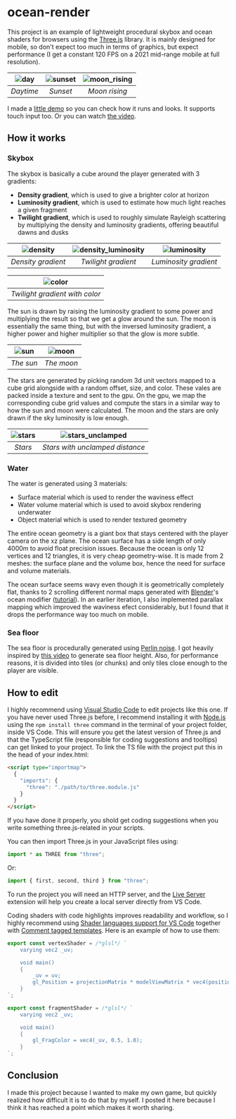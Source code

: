 # ocean-render

This project is an example of lightweight procedural skybox and ocean shaders for browsers using the [Three.js](https://threejs.org/) library. It is mainly designed for mobile, so don't expect too much in terms of graphics, but expect performance (I get a constant 120 FPS on a 2021 mid-range mobile at full resolution).

| ![day](https://github.com/JuanMendezz/ocean-render/assets/78450254/757c8c97-d336-4e9e-8039-13453c2a43f7) | ![sunset](https://github.com/JuanMendezz/ocean-render/assets/78450254/b476220f-293c-461a-8f4c-377c6e889d67) | ![moon_rising](https://github.com/JuanMendezz/ocean-render/assets/78450254/c327680c-264f-478c-a8bb-cd951a3a4c75) |
| :------------------------------------------------------------------------------------------------------: | :---------------------------------------------------------------------------------------------------------: | :--------------------------------------------------------------------------------------------------------------: |
|                                                _Daytime_                                                 |                                                  _Sunset_                                                   |                                                  _Moon rising_                                                   |

I made a [little demo](https://JuanMendezz.github.io/ocean-render/) so you can check how it runs and looks. It supports touch input too. Or you can watch [the video](https://youtu.be/xt4Nvrw1EMw).

## How it works

### Skybox

The skybox is basically a cube around the player generated with 3 gradients:

- **Density gradient**, which is used to give a brighter color at horizon
- **Luminosity gradient**, which is used to estimate how much light reaches a given fragment
- **Twilight gradient**, which is used to roughly simulate Rayleigh scattering by multiplying the density and luminosity gradients, offering beautiful dawns and dusks

| ![density](https://github.com/JuanMendezz/ocean-render/assets/78450254/2a5b8df5-7a25-41a0-86a7-39b4efb769b9) | ![density_luminosity](https://github.com/JuanMendezz/ocean-render/assets/78450254/8129b891-367b-4045-8afb-2eef0ef034db) | ![luminosity](https://github.com/JuanMendezz/ocean-render/assets/78450254/97f0b07c-32c4-4127-ade0-8f22c8727b87) |
| :----------------------------------------------------------------------------------------------------------: | :---------------------------------------------------------------------------------------------------------------------: | :-------------------------------------------------------------------------------------------------------------: |
|                                              _Density gradient_                                              |                                                   _Twilight gradient_                                                   |                                              _Luminosity gradient_                                              |

| ![color](https://github.com/JuanMendezz/ocean-render/assets/78450254/64f1a220-39c0-431b-aef1-ca07cd5256ad) |
| :--------------------------------------------------------------------------------------------------------: |
|                                       _Twilight gradient with color_                                       |

The sun is drawn by raising the luminosity gradient to some power and multiplying the result so that we get a glow around the sun. The moon is essentially the same thing, but with the inversed luminosity gradient, a higher power and higher multiplier so that the glow is more subtle.

| ![sun](https://github.com/JuanMendezz/ocean-render/assets/78450254/71f5eb89-12f5-4714-9032-aa8697fdec1d) | ![moon](https://github.com/JuanMendezz/ocean-render/assets/78450254/c569a507-1c55-474a-a535-99769cf6f38e) |
| :------------------------------------------------------------------------------------------------------: | :-------------------------------------------------------------------------------------------------------: |
|                                                _The sun_                                                 |                                                _The moon_                                                 |

The stars are generated by picking random 3d unit vectors mapped to a cube grid alongside with a random offset, size, and color. These vales are packed inside a texture and sent to the gpu. On the gpu, we map the corresponding cube grid values and compute the stars in a similar way to how the sun and moon were calculated. The moon and the stars are only drawn if the sky luminosity is low enough.

| ![stars](https://github.com/JuanMendezz/ocean-render/assets/78450254/4d036c3c-12a2-48d9-8a7f-1be45d8a8522) | ![stars_unclamped](https://github.com/JuanMendezz/ocean-render/assets/78450254/cc778ff6-4fcd-489a-97f0-ecf7e18a9b90) |
| :--------------------------------------------------------------------------------------------------------: | :------------------------------------------------------------------------------------------------------------------: |
|                                                  _Stars_                                                   |                                           _Stars with unclamped distance_                                            |

### Water

The water is generated using 3 materials:

- Surface material which is used to render the waviness effect
- Water volume material which is used to avoid skybox rendering underwater
- Object material which is used to render textured geometry

The entire ocean geometry is a giant box that stays centered with the player camera on the xz plane. The ocean surface has a side length of only 4000m to avoid float precision issues. Because the ocean is only 12 vertices and 12 triangles, it is very cheap geometry-wise. It is made from 2 meshes: the surface plane and the volume box, hence the need for surface and volume materials.

The ocean surface seems wavy even though it is geometrically completely flat, thanks to 2 scrolling different normal maps generated with [Blender](https://www.blender.org/)'s ocean modifier ([tutorial](https://www.youtube.com/watch?v=rV6TJ7YDJY8&t=140s)). In an earlier iteration, I also implemented parallax mapping which improved the waviness efect considerably, but I found that it drops the performance way too much on mobile.

### Sea floor

The sea floor is procedurally generated using [Perlin noise](https://en.wikipedia.org/wiki/Perlin_noise). I got heavily inspired by [this video](https://youtu.be/ob3VwY4JyzE?si=jIdOJFmKaLe7LBSI) to generate sea floor height. Also, for performance reasons, it is divided into tiles (or chunks) and only tiles close enough to the player are visible.

## How to edit

I highly recommend using [Visual Studio Code](https://code.visualstudio.com/) to edit projects like this one. If you have never used Three.js before, I recommend installing it with [Node.js](https://nodejs.org/en) using the `npm install three` command in the terminal of your project folder, inside VS Code. This will ensure you get the latest version of Three.js and that the TypeScript file (responsible for coding suggestions and tooltips) can get linked to your project. To link the TS file with the project put this in the head of your index.html:

```html
<script type="importmap">
  {
    "imports": {
      "three": "./path/to/three.module.js"
    }
  }
</script>
```

If you have done it properly, you shold get coding suggestions when you write something three.js-related in your scripts.

You can then import Three.js in your JavaScript files using:

```js
import * as THREE from "three";
```

Or:

```js
import { first, second, third } from "three";
```

To run the project you will need an HTTP server, and the [Live Server](https://marketplace.visualstudio.com/items?itemName=ritwickdey.LiveServer) extension will help you create a local server directly from VS Code.

Coding shaders with code highlights improves readability and workflow, so I highly recommend using [
Shader languages support for VS Code](https://marketplace.visualstudio.com/items?itemName=slevesque.shader) together with [Comment tagged templates](https://marketplace.visualstudio.com/items?itemName=bierner.comment-tagged-templates). Here is an example of how to use them:

```js
export const vertexShader = /*glsl*/ `
    varying vec2 _uv;

    void main()
    {
        _uv = uv;
        gl_Position = projectionMatrix * modelViewMatrix * vec4(position, 1.0);
    }
`;

export const fragmentShader = /*glsl*/ `
    varying vec2 _uv;

    void main() 
    {
        gl_FragColor = vec4(_uv, 0.5, 1.0);
    }
`;
```

## Conclusion

I made this project because I wanted to make my own game, but quickly realized how difficult it is to do that by myself. I posted it here because I think it has reached a point which makes it worth sharing.
